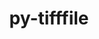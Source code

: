---
title: "py-tifffile"
layout: cache
categories: [package, develop-2024-03-24]
meta: {"versions": ["2023.8.30"], "compilers": ["gcc@=11.4.0", "gcc@=9.4.0", "oneapi@=2024.0.0"], "oss": ["ubuntu20.04", "ubuntu22.04"], "platforms": ["linux"], "targets": ["neoverse_v1", "neoverse_v2", "ppc64le", "x86_64_v3"], "stacks": ["e4s", "e4s-neoverse-v2", "e4s-neoverse_v1", "e4s-oneapi", "e4s-power", "root"], "num_specs": 5, "num_specs_by_stack": {"e4s-power": 1, "root": 5, "e4s-neoverse_v1": 1, "e4s-neoverse-v2": 1, "e4s": 1, "e4s-oneapi": 1}}
spec_details: [{"hash": "wpbxp4afkw77e2wj222d6ee3h7xo3mjj", "compiler": "gcc@=9.4.0", "versions": ["2023.8.30"], "os": "ubuntu20.04", "platform": "linux", "target": "ppc64le", "variants": ["build_system=python_pip"], "stacks": ["e4s-power", "root"], "size": "-", "tarball": "https://binaries.spack.io/releases/develop-2024-03-24/build_cache/linux-ubuntu20.04-ppc64le/gcc-9.4.0/py-tifffile-2023.8.30/linux-ubuntu20.04-ppc64le-gcc-9.4.0-py-tifffile-2023.8.30-wpbxp4afkw77e2wj222d6ee3h7xo3mjj.spack"}, {"hash": "avsherrlhoa6jca7o5azxkoxa4v2ihqm", "compiler": "gcc@=11.4.0", "versions": ["2023.8.30"], "os": "ubuntu22.04", "platform": "linux", "target": "neoverse_v1", "variants": ["build_system=python_pip"], "stacks": ["root", "e4s-neoverse_v1"], "size": "-", "tarball": "https://binaries.spack.io/releases/develop-2024-03-24/build_cache/linux-ubuntu22.04-neoverse_v1/gcc-11.4.0/py-tifffile-2023.8.30/linux-ubuntu22.04-neoverse_v1-gcc-11.4.0-py-tifffile-2023.8.30-avsherrlhoa6jca7o5azxkoxa4v2ihqm.spack"}, {"hash": "rj7qd735g5uymaaplw6k4e6inuea7xvt", "compiler": "gcc@=11.4.0", "versions": ["2023.8.30"], "os": "ubuntu22.04", "platform": "linux", "target": "neoverse_v2", "variants": ["build_system=python_pip"], "stacks": ["e4s-neoverse-v2", "root"], "size": "-", "tarball": "https://binaries.spack.io/releases/develop-2024-03-24/build_cache/linux-ubuntu22.04-neoverse_v2/gcc-11.4.0/py-tifffile-2023.8.30/linux-ubuntu22.04-neoverse_v2-gcc-11.4.0-py-tifffile-2023.8.30-rj7qd735g5uymaaplw6k4e6inuea7xvt.spack"}, {"hash": "mlniobswlvxb4dkmqkdyo6hg6pzbvoqe", "compiler": "gcc@=11.4.0", "versions": ["2023.8.30"], "os": "ubuntu22.04", "platform": "linux", "target": "x86_64_v3", "variants": ["build_system=python_pip"], "stacks": ["e4s", "root"], "size": "-", "tarball": "https://binaries.spack.io/releases/develop-2024-03-24/build_cache/linux-ubuntu22.04-x86_64_v3/gcc-11.4.0/py-tifffile-2023.8.30/linux-ubuntu22.04-x86_64_v3-gcc-11.4.0-py-tifffile-2023.8.30-mlniobswlvxb4dkmqkdyo6hg6pzbvoqe.spack"}, {"hash": "ajbltvuqnabf6l3rvs2xu4lmcl6fs5kq", "compiler": "oneapi@=2024.0.0", "versions": ["2023.8.30"], "os": "ubuntu22.04", "platform": "linux", "target": "x86_64_v3", "variants": ["build_system=python_pip"], "stacks": ["e4s-oneapi", "root"], "size": "-", "tarball": "https://binaries.spack.io/releases/develop-2024-03-24/build_cache/linux-ubuntu22.04-x86_64_v3/oneapi-2024.0.0/py-tifffile-2023.8.30/linux-ubuntu22.04-x86_64_v3-oneapi-2024.0.0-py-tifffile-2023.8.30-ajbltvuqnabf6l3rvs2xu4lmcl6fs5kq.spack"}]
---